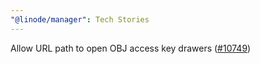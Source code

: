```yaml
---
"@linode/manager": Tech Stories
---
```


Allow URL path to open OBJ access key drawers ([#10749](https://github.com/linode/manager/pull/10749))
